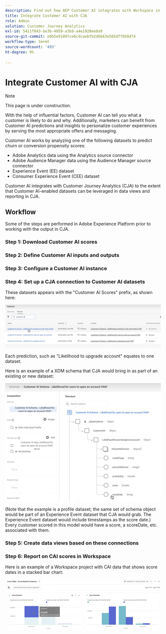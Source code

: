 ```yaml
---
description: Find out how AEP Customer AI integrates with Workspace in CJA.
title: Integrate Customer AI with CJA
role: Admin
solution: Customer Journey Analytics
exl-id: 5411f843-be3b-4059-a3b9-a4e1928ee8a9
source-git-commit: e0b5e91897ce6cdcaebfb2d6663e565dff850d74
workflow-type: tm+mt
source-wordcount: '493'
ht-degree: 0%

---
```


# Integrate Customer AI with CJA

>[!NOTE]
>
>This page is under construction.

[](https://experienceleague.adobe.com/docs/experience-platform/intelligent-services/customer-ai/overview.html?lang=en)

With the help of influential factors, Customer AI can tell you what a customer is likely to do and why. Additionally, marketers can benefit from Customer AI predictions and insights to personalize customer experiences by serving the most appropriate offers and messaging.

Customer AI works by analyzing one of the following datasets to predict churn or conversion propensity scores:

* Adobe Analytics data using the Analytics source connector
* Adobe Audience Manager data using the Audience Manager source connector
* Experience Event (EE) dataset
* Consumer Experience Event (CEE) dataset

Customer AI integrates with Customer Journey Analytics (CJA) to the extent that Customer AI-enabled datasets can be leveraged in data views and reporting in CJA.

## Workflow

Some of the steps are performed in Adobe Experience Platform prior to working with the output in CJA.

### Step 1: Download Customer AI scores

[](https://experienceleague.adobe.com/docs/experience-platform/intelligent-services/customer-ai/getting-started.html?lang=en#downloading-customer-ai-scores)

### Step 2: Define Customer AI inputs and outputs

[](https://experienceleague.adobe.com/docs/experience-platform/intelligent-services/customer-ai/input-output.html?lang=en)

### Step 3: Configure a Customer AI instance

[](https://experienceleague.adobe.com/docs/experience-platform/intelligent-services/customer-ai/user-guide/configure.html?lang=en)

### Step 4: Set up a CJA connection to Customer AI datasets

[](/help/connections/create-connection.md) These datasets appears with the &quot;Customer AI Scores&quot; prefix, as shown here:

![](assets/cai-scores.png)

Each prediction, such as &quot;Likelihood to upgrade account&quot; equates to one dataset.

Here is an example of a XDM schema that CJA would bring in as part of an existing or new dataset:

![](assets/cai-schema.png)

(Note that the example is a profile dataset; the same set of schema object would be part of an Experience Event dataset that CJA would grab. The Experience Event dataset would include timestamps as the score date.) Every customer scored in this model would have a score, a scoreDate, etc. associated with them.

### Step 5: Create data views based on these connections

[](/help/data-views/create-dataview.md)

### Step 6: Report on CAI scores in Workspace

Here is an example of a Workspace project with CAI data that shows score dates in a stacked bar chart:

![](assets/workspace-scores.png)

